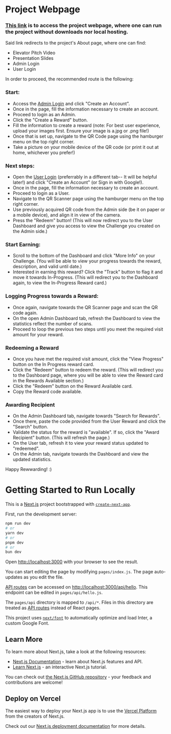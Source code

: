 
# Project Webpage

### [This link](https://rewwardy-capstone.web.app/About) is to access the project webpage, where one can run the project without downloads nor local hosting.
Said link redirects to the project's About page, where one can find: 
- Elevator Pitch Video
- Presentation Slides
- Admin Login
- User Login

In order to proceed, the recommended route is the following:

### Start:
- Access the [Admin Login](https://rewwardy-capstone.web.app/admin) and click "Create an Account".
- Once in the page, fill the information necessary to create an account.
- Proceed to login as an Admin.
- Click the "Create a Reward" button.
- Fill the information to create a reward (note: For best user experience, upload your images first. Ensure your image is a.jpg or .png file!)
- Once that is set up, navigate to the QR Code page using the hamburger menu on the top right corner.
- Take a picture on your mobile device of the QR code (or print it out at home, whichever you prefer!)
  
### Next steps:
- Open the [User Login](https://rewwardy-capstone.web.app/) (preferrably in a different tab-- It will be helpful later!) and click "Create an Account" (or Sign in with Google!).
- Once in the page, fill the information necessary to create an account.
- Proceed to login as a User.
- Navigate to the QR Scanner page using the hamburger menu on the top right corner.
- Use previously acquired QR code from the Admin side (be it on paper or a mobile device), and align it in view of the camera.
- Press the "Redeem" button! (This will now redirect you to the User Dashboard and give you access to view the Challenge you created on the Admin side.)
  
### Start Earning:
- Scroll to the bottom of the Dashboard and click "More Info" on your Challenge. (You will be able to view your progress towards the reward, description, and valid until date.)
- Interested in earning this reward? Click the "Track" button to flag it and move it towards In-Progress. (This will redirect you to the Dashboard again, to view the In-Progress Reward card.)

### Logging Progress towards a Reward:
- Once again, navigate towards the QR Scanner page and scan the QR code again.
- On the open Admin Dashboard tab, refresh the Dashboard to view the statistics reflect the number of scans.
- Proceed to loop the previous two steps until you meet the required visit amount for your reward.

### Redeeming a Reward 
- Once you have met the required visit amount, click the "View Progress" button on the In Progress reward card.
- Click the "Redeem" button to redeem the reward. (This will redirect you to the Dashboard page, where you will be able to view the Reward card in the Rewards Available section.)
- Click the "Redeem" button on the Reward Available card.
- Copy the Reward code available.

### Awarding Recipient
- On the Admin Dashboard tab, navigate towards "Search for Rewards".
- Once there, paste the code provided from the User Reward and click the "Search" button.
- Validate the status for the reward is "available". If so, click the "Award Recipient" button. (This will refresh the page.)
- On the User tab, refresh it to view your reward status updated to "redeemed".
- On the Admin tab, navigate towards the Dashboard and view the updated statistics. 

Happy Rewwarding! :) 



# Getting Started to Run Locally

This is a [Next.js](https://nextjs.org/) project bootstrapped with [`create-next-app`](https://github.com/vercel/next.js/tree/canary/packages/create-next-app).

First, run the development server:

```bash
npm run dev
# or
yarn dev
# or
pnpm dev
# or
bun dev
```

Open [http://localhost:3000](http://localhost:3000) with your browser to see the result.

You can start editing the page by modifying `pages/index.js`. The page auto-updates as you edit the file.

[API routes](https://nextjs.org/docs/api-routes/introduction) can be accessed on [http://localhost:3000/api/hello](http://localhost:3000/api/hello). This endpoint can be edited in `pages/api/hello.js`.

The `pages/api` directory is mapped to `/api/*`. Files in this directory are treated as [API routes](https://nextjs.org/docs/api-routes/introduction) instead of React pages.

This project uses [`next/font`](https://nextjs.org/docs/basic-features/font-optimization) to automatically optimize and load Inter, a custom Google Font.

## Learn More

To learn more about Next.js, take a look at the following resources:

- [Next.js Documentation](https://nextjs.org/docs) - learn about Next.js features and API.
- [Learn Next.js](https://nextjs.org/learn) - an interactive Next.js tutorial.

You can check out [the Next.js GitHub repository](https://github.com/vercel/next.js/) - your feedback and contributions are welcome!

## Deploy on Vercel

The easiest way to deploy your Next.js app is to use the [Vercel Platform](https://vercel.com/new?utm_medium=default-template&filter=next.js&utm_source=create-next-app&utm_campaign=create-next-app-readme) from the creators of Next.js.

Check out our [Next.js deployment documentation](https://nextjs.org/docs/deployment) for more details.
